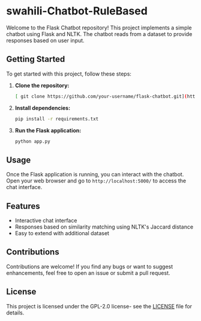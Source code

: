 # swahili-Chatbot-RuleBased

Welcome to the Flask Chatbot repository! This project implements a simple chatbot using Flask and NLTK. The chatbot reads from a dataset to provide responses based on user input.

## Getting Started

To get started with this project, follow these steps:

1. **Clone the repository:**
    ```bash
   [ git clone https://github.com/your-username/flask-chatbot.git](https://github.com/noelmakubi/swahili-Chatbot-RuleBased.git)
    ```

2. **Install dependencies:**
    ```bash
    pip install -r requirements.txt
    ```

3. **Run the Flask application:**
    ```bash
    python app.py
    ```

## Usage

Once the Flask application is running, you can interact with the chatbot. Open your web browser and go to `http://localhost:5000/` to access the chat interface.

## Features

- Interactive chat interface
- Responses based on similarity matching using NLTK's Jaccard distance
- Easy to extend with additional dataset

## Contributions

Contributions are welcome! If you find any bugs or want to suggest enhancements, feel free to open an issue or submit a pull request.

## License

This project is licensed under the GPL-2.0 license- see the [LICENSE](LICENSE) file for details.
